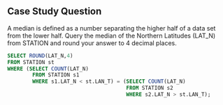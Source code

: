 ## Case Study Question

A median is defined as a number separating the higher half of a data set from the lower half.
Query the median of the Northern Latitudes (LAT_N) from STATION and round your answer to 4 decimal places.

```sql
SELECT ROUND(LAT_N,4)
FROM STATION st
WHERE (SELECT COUNT(LAT_N)
        FROM STATION s1
        WHERE s1.LAT_N < st.LAN_T) = (SELECT COUNT(LAT_N)
                                      FROM STATION s2
                                      WHERE s2.LAT_N > st.LAN_T);
```
